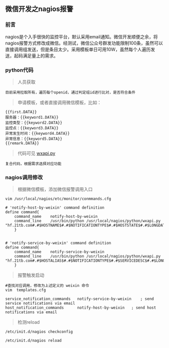 ## 微信开发之nagios报警


### 前言

nagios是个入手很快的监控平台，默认采用email通知。微信开发顺便之余，将nagios报警方式修改成微信。经测试，微信公众号群发功能限制100条，虽然可以直接调用组发送，但是条目太少。采用模板单日可用10W，虽然每个人遍历发送，起码满足量上的需求。

### python代码

>人员获取

	目前采用拉取所有，遍历每个openid，通过判定组id进行比对，是否符合条件
	

>申请模板，或者直接调用微信模板，比如：

	{{first.DATA}}
	服务器：{{keyword1.DATA}}
	监控类型：{{keyword2.DATA}}
	监控点：{{keyword3.DATA}}
	异常发生时间：{{keyword4.DATA}}
	异常信息：{{keyword5.DATA}}
	{{remark.DATA}}

>代码可见 [wxapi.py](./code/wxapi.py)

	复合代码，根据需求选择对应功能

### nagios调用修改

>根据微信模板，添加微信报警调用入口

	
	vim /usr/local/nagios/etc/monitor/conmmands.cfg

	# 'notify-host-by-weixin' command definition
	define command{
		command_name	notify-host-by-weixin
		command_line	/usr/bin/python /usr/local/nagios/python/wxapi.py "hf.21tb.com#.#$HOSTNAME$#.#$NOTIFICATIONTYPE$#.#$HOSTSTATE$#.#$LONGDATETIME$#.#$HOSTOUTPUT$#.#$HOSTADDRESS$"
		}


	# 'notify-service-by-weixin' command definition
	define command{
		command_name	notify-service-by-weixin
		command_line	/usr/bin/python /usr/local/nagios/python/wxapi.py "hf.21tb.com#.#$HOSTALIAS$#.#$NOTIFICATIONTYPE$#.#$SERVICEDESC$#.#$LONGDATETIME$#.#$SERVICEOUTPUT$#.#$HOSTADDRESS$"
		}

>报警触发启动

	#查找对应调用，修改为上述定义的 weixin 命令
	vim  templates.cfg 

    service_notification_commands   notify-service-by-weixin	; send service notifications via email
    host_notification_commands      notify-host-by-weixin	; send host notifications via email

>检测reload

	/etc/init.d/nagios checkconfig
	
	/etc/init.d/nagios reload


	
	

